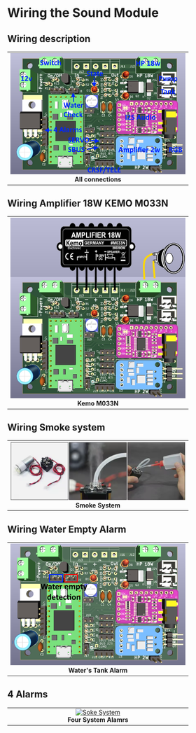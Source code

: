 # Wiring the Sound Module

## Wiring description 
<table cellspacing=0>
  <tr>
    <td align=center width=400><a href="https://github.com/pierrotm777/SoundModule_Teensy4.0-version/blob/main/All_Wirings.md"><img src="https://github.com/pierrotm777/SoundModule_Teensy4.0-version/blob/main/Wiring.png" border="0" name="submit" title="Sound Module" alt="Sound Module v1.0"/></a><br><b>All connections</td>
  </tr>
</table>

## Wiring Amplifier 18W KEMO M033N
<table cellspacing=0>
  <tr>
    <td align=center width=400><a href="https://github.com/pierrotm777/SoundModule_Teensy4.0-version/blob/main/Kemo_MN033N.md"><img src="https://github.com/pierrotm777/SoundModule_Teensy4.0-version/blob/main/ampli18w.jpg" border="0" name="submit" title="Sound Module" alt="Sound Module v1.0"/></a><br><b>Kemo M033N</td>
  </tr>
</table>

## Wiring Smoke system
<table cellspacing=0>
  <tr>
    <td align=center width=400><a href="https://github.com/pierrotm777/SoundModule_Teensy4.0-version/blob/main/Smoke_System.md"><img src="https://github.com/pierrotm777/SoundModule_Teensy4.0-version/blob/main/Smoke_System.png" border="0" name="submit" title="Sound Module" alt="Smoke System"/></a><br><b>Smoke System</td>
  </tr>
</table>

## Wiring Water Empty Alarm
<table cellspacing=0>
  <tr>
    <td align=center width=400><a href="https://github.com/pierrotm777/SoundModule_Teensy4.0-version/blob/main/Alarm_Water_System.md"><img src="https://github.com/pierrotm777/SoundModule_Teensy4.0-version/blob/main/Water_Empy_Detection.png" border="0" name="submit" title="Sound Module" alt="Water's Tank Alarm"/></a><br><b>Water's Tank Alarm</td>
  </tr>
</table>

## 4 Alarms
<table cellspacing=0>
  <tr>
    <td align=center width=400><a href="https://github.com/pierrotm777/SoundModule_Teensy4.0-version/blob/main/Four_Alarms_System.md"><img src="https://github.com/pierrotm777/SoundModule_Teensy4.0-version/blob/main/Four_Alamrs_System.png" border="0" name="submit" title="Sound Module" alt="Soke System"/></a><br><b>Four System Alamrs</td>
  </tr>
</table>